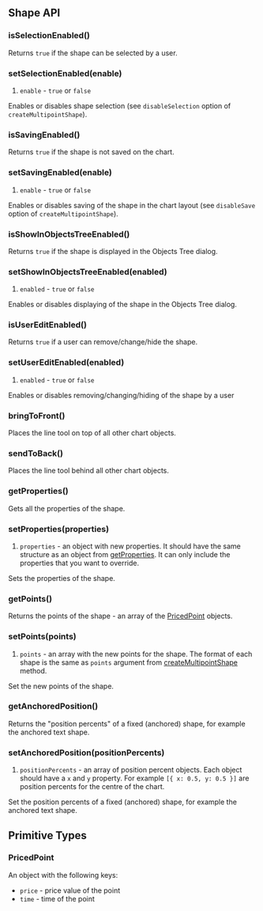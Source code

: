 ## Shape API

### isSelectionEnabled()

Returns `true` if the shape can be selected by a user.

### setSelectionEnabled(enable)

1. `enable` - `true` or `false`

Enables or disables shape selection (see `disableSelection` option of `createMultipointShape`).

### isSavingEnabled()

Returns `true` if the shape is not saved on the chart.

### setSavingEnabled(enable)

1. `enable` - `true` or `false`

Enables or disables saving of the shape in the chart layout (see `disableSave` option of `createMultipointShape`).

### isShowInObjectsTreeEnabled()

Returns `true` if the shape is displayed in the Objects Tree dialog.

### setShowInObjectsTreeEnabled(enabled)

1. `enabled` - `true` or `false`

Enables or disables displaying of the shape in the Objects Tree dialog.

### isUserEditEnabled()

Returns `true` if a user can remove/change/hide the shape.

### setUserEditEnabled(enabled)

1. `enabled` - `true` or `false`

Enables or disables removing/changing/hiding of the shape by a user

### bringToFront()

Places the line tool on top of all other chart objects.

### sendToBack()

Places the line tool behind all other chart objects.

### getProperties()

Gets all the properties of the shape.

### setProperties(properties)

1. `properties` - an object with new properties. It should have the same structure as an object from [getProperties](#getproperties).
    It can only include the properties that you want to override.

Sets the properties of the shape.

### getPoints()

Returns the points of the shape - an array of the [PricedPoint](#pricedpoint) objects.

### setPoints(points)

1. `points` - an array with the new points for the shape. The format of each shape is the same as `points` argument from [createMultipointShape](Chart-Methods#createmultipointshapepoints-options) method.

Set the new points of the shape.

### getAnchoredPosition()

Returns the "position percents" of a fixed (anchored) shape, for example the anchored text shape.

### setAnchoredPosition(positionPercents)

1. `positionPercents` - an array of position percent objects. Each object should have a `x` and `y` property. For example `[{ x: 0.5, y: 0.5 }]` are position percents for the centre of the chart.

Set the position percents of a fixed (anchored) shape, for example the anchored text shape.

## Primitive Types

### PricedPoint

An object with the following keys:

* `price` - price value of the point
* `time` - time of the point
